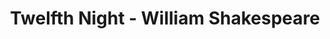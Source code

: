 ---
layout: production
title: Twelfth Night - William Shakespeare

dates: June 22 to June 24, 2012
location: Act One Studios - Chicago

synopsis: Twins Viola and Sebastian are separated at shipwreck and land on Illyria. Viola disguises herself as a boy and falls into a love triangle among Duke Orsino and Olivia. Sebastian is rescued by Antonio who loves him fiercely. This comedy has drunken revelries and mistaken identities set during the rock and roll 1950s.
production:
  - name: Laura Sturm
    title: Director
    bio_url: http://accidentalshakespeare.com/about/company/laura_sturm
  - name: David Hathway
    title: Assistant Director/Musical Director
    bio_url: http://accidentalshakespeare.com/about/company/david_hathway
  - name: Angeli Primlani
    title: Stage Manager
    bio_url: http://accidentalshakespeare.com/about/company/angeli_primlani
  - name: Mike Evans, Ryan Swikle, Angeli Primlani, David Hathway
    title: Musicians
  - name: Gary Henderson
    title: Fight Choreographer
    bio_url: http://accidentalshakespeare.com/about/company/gary_henderson
  - name: Jim Campbell
    title: Front of House
    bio_url: http://accidentalshakespeare.com/about/company/jim_campbell
  - name: Julia Kessler/Sherry Legare
    title: Catering
  - name: Ben Aldred/Ryan Simmons
    title: Marketing

cast:
- actor: Julia Kessler
  role: Andrew Aguecheek
  actor_bio_url: http://accidentalshakespeare.com/about/company/julia_kessler
- actor: Katie Suffern
  role: Viola
  actor_bio_url: http://accidentalshakespeare.com/about/company/katie_suffern
- actor: Kelly Lynn Hogan
  role: Maria
  actor_bio_url: http://accidentalshakespeare.com/about/company/kelly_lynn_hogan
- actor: Laura Sturm
  role: Olivia
  actor_bio_url: http://accidentalshakespeare.com/about/company/laura_sturm
- actor: Ryan Swikle
  role: Toby
  actor_bio_url: http://accidentalshakespeare.com/about/company/ryan_swikle
- actor: David Hathway
  role: Feste
  actor_bio_url: http://accidentalshakespeare.com/about/company/david_hathway
- actor: David Fehr
  role: Orsino
  actor_bio_url: http://accidentalshakespeare.com/about/company/david_fehr
- actor: Eric Casady
  role: Sebastian/Valentine
  actor_bio_url: http://accidentalshakespeare.com/about/company/eric_casady
- actor: Geoff Zimmerman
  role: Captain/Priest/Officer
  actor_bio_url: http://accidentalshakespeare.com/about/company/geoff_zimmerman
- actor: Anne Thompson
  role: Malvolio
  actor_bio_url: http://accidentalshakespeare.com/about/company/anne_thompson
- actor: Gary Henderson
  role: Antonio
  actor_bio_url: http://accidentalshakespeare.com/about/company/gary_henderson
- actor: Sherry Legare
  role: Fabian
  actor_bio_url: http://accidentalshakespeare.com/about/company/sherry_legare

---
